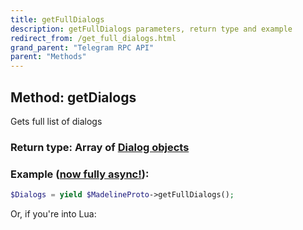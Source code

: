 ```yaml
---
title: getFullDialogs
description: getFullDialogs parameters, return type and example
redirect_from: /get_full_dialogs.html
grand_parent: "Telegram RPC API"
parent: "Methods"
---
```

## Method: getDialogs  

Gets full list of dialogs

### Return type: Array of [Dialog objects](API_docs/types/Dialog.html)

### Example ([now fully async!](https://docs.madelineproto.xyz/docs/ASYNC.html)):


```php
$Dialogs = yield $MadelineProto->getFullDialogs();
```

Or, if you're into Lua:

